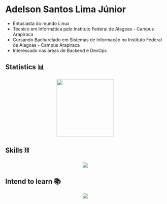 # Adelson Santos Lima Júnior


+ Entusiasta do mundo Linux
+ Técnico em Informática pelo Instituto Federal de Alagoas - Campus Arapiraca
+ Cursando Bacharelado em Sistemas de Informação no Instituto Federal de Alagoas - Campus Arapiraca
+ Interessado nas áreas de Backend e DevOps

## Statistics 📊

<div style="display: flex; flex-direction: row; gap: 10px; align-items: center; justify-content: center">
  <a href="https://github.com/adelsonsljunior">
    <img height="180em" src="https://github-readme-stats.vercel.app/api/top-langs/?username=adelsonsljunior&layout=compact&langs_count=7&hide=html,cpp,css,dart,swift,objective-c&theme=dark"/>
  </a>  
</div>

## Skills ⛓️

<div style="display: flex; align-items: center; justify-content: center">
  <img src="https://skillicons.dev/icons?i=linux,bash,python,java,mysql,postgres,mongodb,git,github,docker," />
</div>

## Intend to learn 📚

<div style="display: flex; align-items: center; justify-content: center">
  <img src="https://skillicons.dev/icons?i=rust,go,ruby,rails,elixir,crystal,redis,githubactions,kubernetes,ansible,jenkins,grafana,prometheus,terraform,aws,azure,gcp" />
</div>


